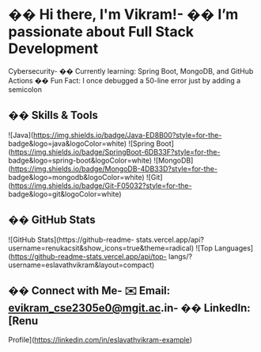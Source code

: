 # �� Hi there, I&#39;m Vikram!- �� I’m passionate about Full Stack Development
Cybersecurity- �� Currently learning: Spring Boot, MongoDB, and GitHub Actions
�� Fun Fact: I once debugged a 50-line error just by adding a semicolon
## ��️ Skills &amp; Tools
![Java](https://img.shields.io/badge/Java-ED8B00?style=for-the-
badge&amp;logo=java&amp;logoColor=white)
![Spring Boot](https://img.shields.io/badge/SpringBoot-6DB33F?style=for-the-
badge&amp;logo=spring-boot&amp;logoColor=white)
![MongoDB](https://img.shields.io/badge/MongoDB-4DB33D?style=for-the-
badge&amp;logo=mongodb&amp;logoColor=white)
![Git](https://img.shields.io/badge/Git-F05032?style=for-the-
badge&amp;logo=git&amp;logoColor=white)
## �� GitHub Stats
![GitHub Stats](https://github-readme-
stats.vercel.app/api?username=renukacsit&amp;show_icons=true&amp;theme=radical)
![Top Languages](https://github-readme-stats.vercel.app/api/top-
langs/?username=eslavathvikram&amp;layout=compact)
## �� Connect with Me- ✉️ Email: evikram_cse2305e0@mgit.ac.in- �� LinkedIn: [Renu
Profile](https://linkedin.com/in/eslavathvikram-example)
